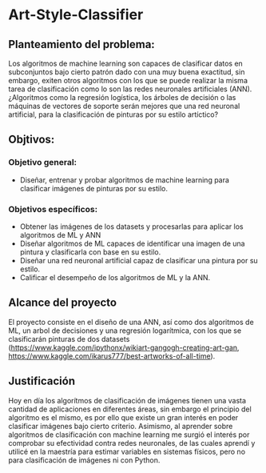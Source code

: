 # Art-Style-Classifier

## Planteamiento del problema:

Los algoritmos de machine learning son capaces de clasificar datos en subconjuntos bajo cierto patrón dado con una muy buena exactitud, sin embargo, exiten otros algoritmos con los que se puede realizar la misma tarea de clasificación como lo son las redes neuronales artificiales (ANN). ¿Algoritmos como la regresión logística, los árboles de decisión o las máquinas de vectores de soporte serán mejores que una red neuronal artificial, para la clasificación de pinturas por su estilo artíctico?

## Objtivos: 
### Objetivo general:
* Diseñar, entrenar y probar algoritmos de machine learning para clasificar imágenes de pinturas por su estilo.
### Objetivos específicos:
* Obtener las imágenes de los datasets y procesarlas para aplicar los algoritmos de ML y ANN 
* Diseñar algoritmos de ML capaces de identificar una imagen de una pintura y clasificarla con base en su estilo.
* Diseñar una red neuronal artificial capaz de clasificar una pintura por su estilo.
* Calificar el desempeño de los algoritmos de ML y la ANN.

## Alcance del proyecto

El proyecto consiste en el diseño de una ANN, así como dos algoritmos de ML, un arbol de decisiones y una regresión logarítmica, con los que se clasificarán pinturas de dos datasets (https://www.kaggle.com/ipythonx/wikiart-gangogh-creating-art-gan, https://www.kaggle.com/ikarus777/best-artworks-of-all-time).

## Justificación

Hoy en día los algorítmos de clasificación de imágenes tienen una vasta cantidad de aplicaciones en diferentes áreas, sin embargo el principio del algoritmo es el mismo, es por ello que existe un gran interés en poder clasificar imágenes bajo cierto criterio. Asimismo, al aprender sobre algoritmos de clasificación con machine learning me surgió el interés por comprobar su efectividad contra redes neuronales, de las cuales aprendí y utilicé en la maestría para estimar variables en sistemas físicos, pero no para clasificación de imágenes ni con Python.
